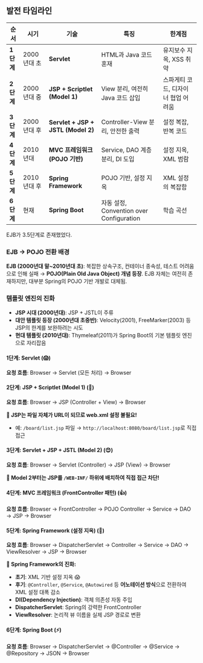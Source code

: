 ## 발전 타임라인

|순서|시기|기술|특징|한계점|
|---|---|---|---|---|
|**1단계**|2000년대 초|**Servlet**|HTML과 Java 코드 혼재|유지보수 지옥, XSS 취약|
|**2단계**|2000년대 중|**JSP + Scriptlet (Model 1)**|View 분리, 여전히 Java 코드 삽입|스파게티 코드, 디자이너 협업 어려움|
|**3단계**|2000년대 후|**Servlet + JSP + JSTL (Model 2)**|Controller-View 분리, 안전한 출력|설정 복잡, 반복 코드|
|**4단계**|2010년대|**MVC 프레임워크 (POJO 기반)**|Service, DAO 계층 분리, DI 도입|설정 지옥, XML 범람|
|**5단계**|2010년대 후|**Spring Framework**|POJO 기반, 설정 지옥|XML 설정의 복잡함|
|**6단계**|현재|**Spring Boot**|자동 설정, Convention over Configuration|학습 곡선|

EJB가 3.5단계로  존재했었다.

### EJB → POJO 전환 배경

**EJB (2000년대 말~2010년대 초)**: 복잡한 상속구조, 컨테이너 종속성, 테스트 어려움으로 인해 실패 → **POJO(Plain Old Java Object) 개념 등장**. EJB 자체는 여전히 존재하지만, 대부분 Spring의 POJO 기반 개발로 대체됨.

### 템플릿 엔진의 진화

- **JSP 시대 (2000년대)**: JSP + JSTL이 주류
- **대안 템플릿 등장 (2000년대 초중반)**: Velocity(2001), FreeMarker(2003) 등 JSP의 한계를 보완하려는 시도
- **현대 템플릿 (2010년대)**: Thymeleaf(2011)가 Spring Boot의 기본 템플릿 엔진으로 자리잡음


#### 1단계: Servlet (😱)

**요청 흐름**: Browser → Servlet (모든 처리) → Browser


#### 2단계: JSP + Scriptlet (Model 1) (🤮)

**요청 흐름**: Browser → JSP (Controller + View) → Browser

**🎯 JSP는 파일 자체가 URL이 되므로 web.xml 설정 불필요!**

- 예: `/board/list.jsp` 파일 → `http://localhost:8080/board/list.jsp`로 직접 접근


#### 3단계: Servlet + JSP + JSTL (Model 2) (😊)

**요청 흐름**: Browser → Servlet (Controller) → JSP (View) → Browser

**🎯 Model 2부터는 JSP를 `/WEB-INF/` 하위에 배치하여 직접 접근 차단!**


#### 4단계: MVC 프레임워크 (FrontController 패턴) (👍)

**요청 흐름**: Browser → FrontController → POJO Controller → Service → DAO → JSP → Browser


#### 5단계: Spring Framework (설정 지옥) (😤)

**요청 흐름**: Browser → DispatcherServlet → Controller → Service → DAO → ViewResolver → JSP → Browser

**🎯 Spring Framework의 진화:**

- **초기**: XML 기반 설정 지옥 😱
- **후기**: `@Controller`, `@Service`, `@Autowired` 등 **어노테이션 방식**으로 전환하여 XML 설정 대폭 감소
- **DI(Dependency Injection)**: 객체 의존성 자동 주입
- **DispatcherServlet**: Spring의 강력한 FrontController
- **ViewResolver**: 논리적 뷰 이름을 실제 JSP 경로로 변환


#### 6단계: Spring Boot (⚡)

**요청 흐름**: Browser → DispatcherServlet → @Controller → @Service → @Repository → JSON → Browser


